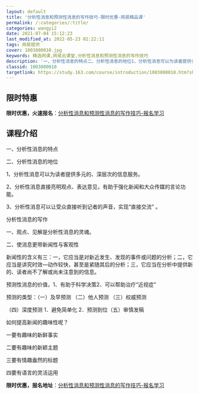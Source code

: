 ```yaml
---
layout: default
title: '分析性消息和预测性消息的写作技巧-限时优惠-网易精品课'
permalink: /:categories/:title/
categories: wangyi2
date: 2021-07-04 15:12:23
last_modified_at: 2022-05-23 02:22:11
tags: 网易提供
cover: 1003800010.jpg
keywords: 精选网课,网易云课堂,分析性消息和预测性消息的写作技巧
description: '一、分析性消息的特点二、分析性消息的地位1、分析性消息可以为读者提供多元的、深层次的信息服务。2、分析性消息直接亮明观点'
classid: 1003800010
targetlink: https://study.163.com/course/introduction/1003800010.htm?share=1&shareId=1025206652&utm_campaign=share&utm_medium=iphoneShare&utm_source=&utm_u=1025206652
---
```


## 限时特惠

**限时优惠，火速报名**：[分析性消息和预测性消息的写作技巧-报名学习](https://study.163.com/course/introduction/1003800010.htm?share=1&shareId=1025206652&utm_campaign=share&utm_medium=iphoneShare&utm_source=&utm_u=1025206652)

## 课程介绍

一、分析性消息的特点

二、分析性消息的地位

  1、分析性消息可以为读者提供多元的、深层次的信息服务。

 2、分析性消息直接亮明观点、表达意见，有助于强化新闻和大众传媒的言论功能。

 3、分析性消息可以让受众直接听到记者的声音，实现“直接交流” 。 

分析性消息的写作

  一、观点、见解是分析性消息的灵魂。 

  二、使消息更带新闻性与客观性

  新闻性的含义有三：一，它应当是对新近发生、发现的事件或问题的分析；二，它应当是讲究时效—动作较快，甚至是紧随其后的分析；三，它应当在分析中提供新的、读者尚不了解或尚未注意到的信息。

 预测性消息的价值，1、有助于科学决策2、可以帮助治疗“近视症”

预测的类型：（一）及早预测 （二）他人预测 （三）权威预测

（四）深度预测      1．避免简单化     2．预测到位（五）审慎发稿 

如何提高新闻的趣味性呢？    

一要有趣味的新鲜事实

二要有趣味的新颖主题 

三要有情趣盎然的标题 

四要有语言的灵活运用

**限时优惠，报名地址**：[分析性消息和预测性消息的写作技巧-报名学习](https://study.163.com/course/introduction/1003800010.htm?share=1&shareId=1025206652&utm_campaign=share&utm_medium=iphoneShare&utm_source=&utm_u=1025206652)

